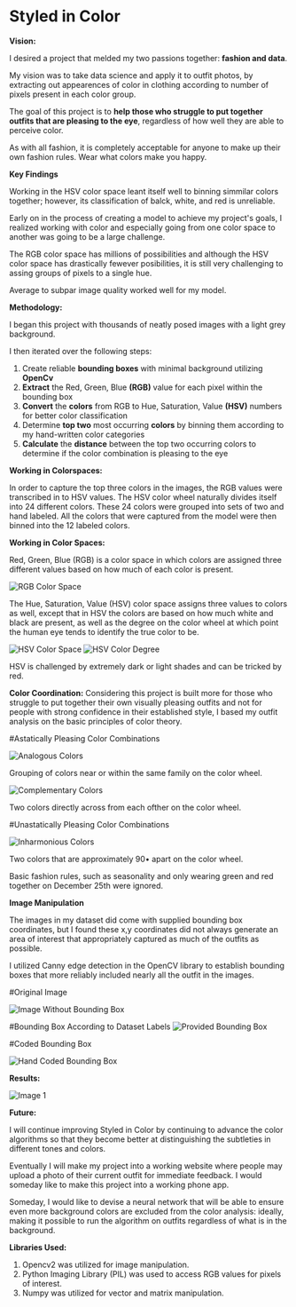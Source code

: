  # Styled in Color

**Vision:**

I desired a project that melded my two passions together: **fashion and data**.

My vision was to take data science and apply it to outfit photos, by extracting out appearences of color in clothing according to number of pixels present in each color group. 

The goal of this project is to **help those who struggle to put together outfits that are pleasing to the eye**, regardless of how well they are able to perceive color.

As with all fashion, it is completely acceptable for anyone to make up their own fashion rules. Wear what colors make you happy.

**Key Findings**

Working in the HSV color space leant itself well to binning simmilar colors together; however, its classification of balck, white, and red is unreliable. 

Early on in the process of creating a model to achieve my project's goals, I realized working with color and especially going from one color space to another was going to be a large challenge. 

The RGB color space has millions of possibilities and although the HSV color space has drastically fewever posibilities, it is still very challenging to assing groups of pixels to a single hue. 

Average to subpar image quality worked well for my model. 

**Methodology:**

I began this project with thousands of neatly posed images with a light grey background. 

I then iterated over the following steps:

1. Create reliable **bounding boxes** with minimal background utilizing **OpenCv** 
2. **Extract** the Red, Green, Blue **(RGB)** value for each pixel within the bounding box
3. **Convert** the **colors** from RGB to Hue, Saturation, Value **(HSV)** numbers for better color classification
4. Determine **top two** most occurring **colors** by binning them according to my hand-written color categories
5. **Calculate** the **distance** between the top two occurring colors to determine if the color combination is pleasing to the eye 


**Working in Colorspaces:**

  In order to capture the top three colors in the images, the RGB values were transcribed in to HSV values. The HSV color wheel naturally divides itself into 24 different colors. These 24 colors were grouped into sets of two and hand labeled. All the colors that were captured from the model were then binned into the 12 labeled colors.

**Working in Color Spaces:**

Red, Green, Blue (RGB) is a color space in which colors are assigned three different values based on how much of each color is present. 

![RGB Color Space](https://github.com/NRahm/styled_in_color/blob/master/data/read_me_photos/RGB_color_solid_cube.png)

The Hue, Saturation, Value (HSV) color space assigns three values to colors as well, except that in HSV the colors are based on how much white and black are present, as well as the degree on the color wheel at which point the human eye tends to identify the true color to be. 

![HSV Color Space](https://github.com/NRahm/styled_in_color/blob/master/data/read_me_photos/HSV_color_solid_cube.png)
![HSV Color Degree](https://github.com/NRahm/styled_in_color/blob/master/data/read_me_photos/hue_values.png)

HSV is challenged by extremely dark or light shades and can be tricked by red. 

**Color Coordination:**
Considering this project is built more for those who struggle to put together their own visually pleasing outfits and not for people with strong confidence in their established style, I based my outfit analysis on the basic principles of color theory.

#Astatically Pleasing Color Combinations

![Analogous Colors](https://github.com/NRahm/styled_in_color/blob/master/data/read_me_photos/analogous_colors.png)



Grouping of colors near or within the same family on the color wheel.



![Complementary Colors](https://github.com/NRahm/styled_in_color/blob/master/data/read_me_photos/complementary_colors.png)



Two colors directly across from each ofther on the color wheel.



#Unastatically Pleasing Color Combinations

![Inharmonious Colors](https://github.com/NRahm/styled_in_color/blob/master/data/read_me_photos/non_complementary_colors.png)



Two colors that are approximately 90• apart on the color wheel.

Basic fashion rules, such as seasonality and only wearing green and red together on December 25th were ignored.

**Image Manipulation**

The images in my dataset did come with supplied bounding box coordinates, but I found these x,y coordinates did not always generate an area of interest that appropriately captured as much of the outfits as possible.

I utilized Canny edge detection in the OpenCV library to establish bounding boxes that more reliably included nearly all the outfit in the images. 

#Original Image

![Image Without Bounding Box](https://github.com/NRahm/styled_in_color/blob/master/data/read_me_photos/raw_image.jpg)

#Bounding Box According to Dataset Labels
![Provided Bounding Box](https://github.com/NRahm/styled_in_color/blob/master/data/read_me_photos/provided_bb.jpg)

#Coded Bounding Box

![Hand Coded Bounding Box](https://github.com/NRahm/styled_in_color/blob/master/data/read_me_photos/coded_bg.png)

**Results:**

![Image 1](https://github.com/NRahm/styled_in_color/blob/master/data/read_me_photos/05_7_additional.jpg)



**Future:**

I will continue improving Styled in Color by continuing to advance the color algorithms so that they become better at distinguishing the subtleties in different tones and colors.

Eventually I will make my project into a working website where people may upload a photo of their current outfit for immediate feedback. I would someday like to make this project into a working phone app.

Someday, I would like to devise a neural network that will be able to ensure even more background colors are excluded from the color analysis: ideally, making it possible to run the algorithm on outfits regardless of what is in the background.

**Libraries Used:**

  1. Opencv2 was utilized for image manipulation.
  2. Python Imaging Library (PIL) was used to access RGB values for pixels of interest.
  3. Numpy was utilized for vector and matrix manipulation.